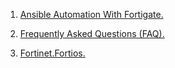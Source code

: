 1. [Ansible Automation With Fortigate.](https://www.youtube.com/watch?v=RzUlruC2CA4)

1. [Frequently Asked Questions (FAQ).](https://ansible-galaxy-fortios-docs.readthedocs.io/en/latest/faq.html)

1. [Fortinet.Fortios.](https://docs.ansible.com/ansible/latest/collections/fortinet/fortios/index.html)
